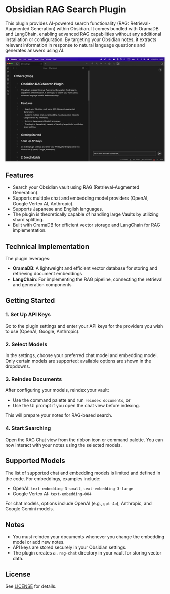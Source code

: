 # Obsidian RAG Search Plugin

This plugin provides AI-powered search functionality (RAG: Retrieval-Augmented Generation) within Obsidian. It comes bundled with OramaDB and LangChain, enabling advanced RAG capabilities without any additional installation or configuration. By targeting your Obsidian notes, it extracts relevant information in response to natural language questions and generates answers using AI.

![demo](./demo.gif)

## Features

-   Search your Obsidian vault using RAG (Retrieval-Augmented Generation).
-   Supports multiple chat and embedding model providers (OpenAI, Google Vertex AI, Anthropic).
-   Supports Japanese and English languages.
-   The plugin is theoretically capable of handling large Vaults by utilizing shard splitting.
-   Built with OramaDB for efficient vector storage and LangChain for RAG implementation.

## Technical Implementation

The plugin leverages:

-   **OramaDB**: A lightweight and efficient vector database for storing and retrieving document embeddings
-   **LangChain**: For implementing the RAG pipeline, connecting the retrieval and generation components

## Getting Started

### 1. Set Up API Keys

Go to the plugin settings and enter your API keys for the providers you wish to use (OpenAI, Google, Anthropic).

### 2. Select Models

In the settings, choose your preferred chat model and embedding model. Only certain models are supported; available options are shown in the dropdowns.

### 3. Reindex Documents

After configuring your models, reindex your vault:

-   Use the command palette and run `reindex documents`, or
-   Use the UI prompt if you open the chat view before indexing.

This will prepare your notes for RAG-based search.

### 4. Start Searching

Open the RAG Chat view from the ribbon icon or command palette. You can now interact with your notes using the selected models.

## Supported Models

The list of supported chat and embedding models is limited and defined in the code. For embeddings, examples include:

-   OpenAI: `text-embedding-3-small`, `text-embedding-3-large`
-   Google Vertex AI: `text-embedding-004`

For chat models, options include OpenAI (e.g., `gpt-4o`), Anthropic, and Google Gemini models.

## Notes

-   You must reindex your documents whenever you change the embedding model or add new notes.
-   API keys are stored securely in your Obsidian settings.
-   The plugin creates a `.rag-chat` directory in your vault for storing vector data.

## License

See [LICENSE](./LICENSE) for details.
